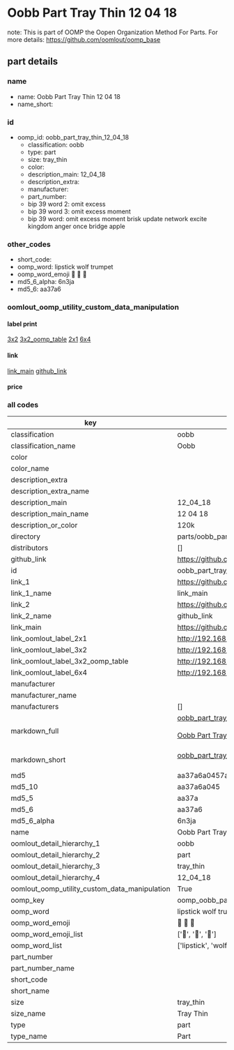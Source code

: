 # Oobb Part Tray Thin 12 04 18  

note: This is part of OOMP the Oopen Organization Method For Parts. For more details: https://github.com/oomlout/oomp_base

##  part details





### name
* name: Oobb Part Tray Thin 12 04 18
* name_short: 
### id
* oomp_id: oobb_part_tray_thin_12_04_18
  * classification: oobb
  * type: part
  * size: tray_thin
  * color: 
  * description_main: 12_04_18
  * description_extra: 
  * manufacturer: 
  * part_number: 
  * bip 39 word 2: omit excess
  * bip 39 word 3: omit excess moment
  * bip 39 word: omit excess moment brisk update network excite kingdom anger once bridge apple

### other_codes
* short_code: 
* oomp_word: lipstick wolf trumpet
* oomp_word_emoji :lipstick: :wolf: :trumpet:
* md5_6_alpha: 6n3ja
* md5_6: aa37a6






### oomlout_oomp_utility_custom_data_manipulation
#### label print
[3x2](http://192.168.1.245:1112/?label=oomp%206n3ja)
[3x2_oomp_table](http://192.168.1.107:1112/?label=oomp%206n3ja)
[2x1](http://192.168.1.242:1112/?label=oomp%206n3ja)
[6x4](http://192.168.1.55:1112/?label=oomp%206n3ja)    

#### link

[link_main](https://github.com/oomlout/oomlout_oomp_current_version_messy/tree/main/parts/oobb_part_tray_thin_12_04_18) [github_link](https://github.com/oomlout/oomlout_oomp_part_src/tree/main/parts/oobb_part_tray_thin_12_04_18)                             

#### price







### all codes 
| key | value |  
| --- | --- |  
| classification | oobb |  
| classification_name | Oobb |  
| color |  |  
| color_name |  |  
| description_extra |  |  
| description_extra_name |  |  
| description_main | 12_04_18 |  
| description_main_name | 12 04 18 |  
| description_or_color | 120k |  
| directory | parts/oobb_part_tray_thin_12_04_18 |  
| distributors | [] |  
| github_link | https://github.com/oomlout/oomlout_oomp_part_src/tree/main/parts/oobb_part_tray_thin_12_04_18 |  
| id | oobb_part_tray_thin_12_04_18 |  
| link_1 | https://github.com/oomlout/oomlout_oomp_current_version_messy/tree/main/parts/oobb_part_tray_thin_12_04_18 |  
| link_1_name | link_main |  
| link_2 | https://github.com/oomlout/oomlout_oomp_part_src/tree/main/parts/oobb_part_tray_thin_12_04_18 |  
| link_2_name | github_link |  
| link_main | https://github.com/oomlout/oomlout_oomp_current_version_messy/tree/main/parts/oobb_part_tray_thin_12_04_18 |  
| link_oomlout_label_2x1 | http://192.168.1.242:1112/?label=oomp%206n3ja |  
| link_oomlout_label_3x2 | http://192.168.1.245:1112/?label=oomp%206n3ja |  
| link_oomlout_label_3x2_oomp_table | http://192.168.1.107:1112/?label=oomp%206n3ja |  
| link_oomlout_label_6x4 | http://192.168.1.55:1112/?label=oomp%206n3ja |  
| manufacturer |  |  
| manufacturer_name |  |  
| manufacturers | [] |  
| markdown_full | [oobb_part_tray_thin_12_04_18](https://github.com/oomlout/oomlout_oomp_current_version_messy/tree/main/parts/oobb_part_tray_thin_12_04_18)<br>[](https://github.com/oomlout/oomlout_oomp_current_version_messy/tree/main/parts/oobb_part_tray_thin_12_04_18)<br>[Oobb Part Tray Thin 12 04 18](https://github.com/oomlout/oomlout_oomp_current_version_messy/tree/main/parts/oobb_part_tray_thin_12_04_18)<br><br> |  
| markdown_short | [oobb_part_tray_thin_12_04_18](https://github.com/oomlout/oomlout_oomp_current_version_messy/tree/main/parts/oobb_part_tray_thin_12_04_18)<br><br> |  
| md5 | aa37a6a0457aa9da537741c51dd3a4d3 |  
| md5_10 | aa37a6a045 |  
| md5_5 | aa37a |  
| md5_6 | aa37a6 |  
| md5_6_alpha | 6n3ja |  
| name | Oobb Part Tray Thin 12 04 18 |  
| oomlout_detail_hierarchy_1 | oobb |  
| oomlout_detail_hierarchy_2 | part |  
| oomlout_detail_hierarchy_3 | tray_thin |  
| oomlout_detail_hierarchy_4 | 12_04_18 |  
| oomlout_oomp_utility_custom_data_manipulation | True |  
| oomp_key | oomp_oobb_part_tray_thin_12_04_18 |  
| oomp_word | lipstick wolf trumpet |  
| oomp_word_emoji | :lipstick: :wolf: :trumpet: |  
| oomp_word_emoji_list | [':lipstick:', ':wolf:', ':trumpet:'] |  
| oomp_word_list | ['lipstick', 'wolf', 'trumpet'] |  
| part_number |  |  
| part_number_name |  |  
| short_code |  |  
| short_name |  |  
| size | tray_thin |  
| size_name | Tray Thin |  
| type | part |  
| type_name | Part |  
